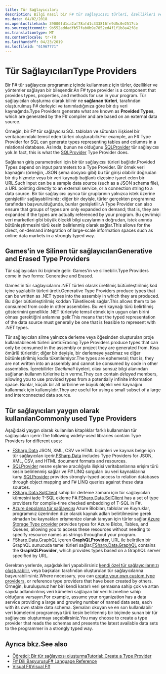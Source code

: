 ```yaml
---
title: Tür Sağlayıcıları
description: Bilgi nasıl bir F# tür sağlayıcısı türleri, özellikleri ve yöntemleri programlarınızda kullanmak için sağlayan bir bileşenidir.
ms.date: 04/02/2018
ms.openlocfilehash: 39000fd1ca2af78afd1c333816fe9d5c0e2517cb
ms.sourcegitcommit: 9b552addadfb57fab0b9e7852ed4f1f1b8a42f8e
ms.translationtype: MT
ms.contentlocale: tr-TR
ms.lasthandoff: 04/23/2019
ms.locfileid: "61967771"
---
```

# <a name="type-providers"></a><span data-ttu-id="f46d1-103">Tür Sağlayıcıları</span><span class="sxs-lookup"><span data-stu-id="f46d1-103">Type Providers</span></span>

<span data-ttu-id="f46d1-104">Bir F# tür sağlayıcısı programınız içinde kullanmanız için türler, özellikler ve yöntemler sağlayan bir bileşendir.</span><span class="sxs-lookup"><span data-stu-id="f46d1-104">An F# type provider is a component that provides types, properties, and methods for use in your program.</span></span> <span data-ttu-id="f46d1-105">Tür sağlayıcıları oluşturma olarak bilinir ne **sağlanan türleri**, tarafından oluşturulmuş F# derleyici ve tanımladığınıza göre bir dış veri kaynağında.</span><span class="sxs-lookup"><span data-stu-id="f46d1-105">Type Providers generate what are known as **Provided Types**, which are generated by the F# compiler and are based on an external data source.</span></span>

<span data-ttu-id="f46d1-106">Örneğin, bir F# tür sağlayıcısı SQL tabloları ve sütunları ilişkisel bir veritabanındaki temsil eden türleri oluşturabilir.</span><span class="sxs-lookup"><span data-stu-id="f46d1-106">For example, an F# Type Provider for SQL can generate types representing tables and columns in a relational database.</span></span> <span data-ttu-id="f46d1-107">Aslında, bunun ne olduğunu [SQLProvider](https://fsprojects.github.io/SQLProvider/) tür sağlayıcısı yok.</span><span class="sxs-lookup"><span data-stu-id="f46d1-107">In fact, this is what the [SQLProvider](https://fsprojects.github.io/SQLProvider/) Type Provider does.</span></span>

<span data-ttu-id="f46d1-108">Sağlanan giriş parametreleri için bir tür sağlayıcısı türleri bağlıdır.</span><span class="sxs-lookup"><span data-stu-id="f46d1-108">Provided Types depend on input parameters to a Type Provider.</span></span> <span data-ttu-id="f46d1-109">Bir örnek veri kaynağını (örneğin, JSON şema dosyası gibi) bu tür girişi olabilir doğrudan bir dış hizmete veya bir veri kaynağı bağlantı dizesine işaret eden bir URL.</span><span class="sxs-lookup"><span data-stu-id="f46d1-109">Such input can be a sample data source (such as a JSON schema file), a URL pointing directly to an external service, or a connection string to a data source.</span></span> <span data-ttu-id="f46d1-110">Bir tür sağlayıcısı ayrıca tür gruplarının yalnızca istek üzerine genişletilir sağlayabilirsiniz; diğer bir deyişle, türler gerçekten programınız tarafından başvurulduğunda, bunlar genişletilir.</span><span class="sxs-lookup"><span data-stu-id="f46d1-110">A Type Provider can also ensure that groups of types are only expanded on demand; that is, they are expanded if the types are actually referenced by your program.</span></span> <span data-ttu-id="f46d1-111">Bu çevrimiçi veri marketleri gibi büyük ölçekli bilgi uzaylarının doğrudan, istek anında bütünleştirmesini türü kesin belirlenmiş olarak sağlar.</span><span class="sxs-lookup"><span data-stu-id="f46d1-111">This allows for the direct, on-demand integration of large-scale information spaces such as online data markets in a strongly typed way.</span></span>

## <a name="generative-and-erased-type-providers"></a><span data-ttu-id="f46d1-112">Games'in ve Silinen tür sağlayıcıları</span><span class="sxs-lookup"><span data-stu-id="f46d1-112">Generative and Erased Type Providers</span></span>

<span data-ttu-id="f46d1-113">Tür sağlayıcıları iki biçimde gelir: Games'in ve silinebilir.</span><span class="sxs-lookup"><span data-stu-id="f46d1-113">Type Providers come in two forms: Generative and Erased.</span></span>

<span data-ttu-id="f46d1-114">Games'in tür sağlayıcılarını .NET türleri olarak üretilmiş bütünleştirilmiş kod içine yazılabilir türleri üretir.</span><span class="sxs-lookup"><span data-stu-id="f46d1-114">Generative Type Providers produce types that can be written as .NET types into the assembly in which they are produced.</span></span> <span data-ttu-id="f46d1-115">Bu diğer bütünleştirilmiş koddan Tüketilecek sağlar.</span><span class="sxs-lookup"><span data-stu-id="f46d1-115">This allows them to be consumed from code in other assemblies.</span></span> <span data-ttu-id="f46d1-116">Bu veri kaynağı türü belirtilmiş gösterimini genellikle .NET türleriyle temsil etmek için uygun olan birini olması gerektiğini anlamına gelir.</span><span class="sxs-lookup"><span data-stu-id="f46d1-116">This means that the typed representation of the data source must generally be one that is feasible to represent with .NET types.</span></span>

<span data-ttu-id="f46d1-117">Tür sağlayıcıları silme yalnızca derleme veya öğesinden oluşturulan proje kullanılabilecek türleri üretir.</span><span class="sxs-lookup"><span data-stu-id="f46d1-117">Erasing Type Providers produce types that can only be consumed in the assembly or project they are generated from.</span></span> <span data-ttu-id="f46d1-118">Kısa ömürlü türleridir; diğer bir deyişle, bir derlemeye yazılmaz ve diğer bütünleştirilmiş kodla tüketilemiyor.</span><span class="sxs-lookup"><span data-stu-id="f46d1-118">The types are ephemeral; that is, they are not written into an assembly and cannot be consumed by code in other assemblies.</span></span> <span data-ttu-id="f46d1-119">İçerebilirler *Gecikmeli* üyeleri, olası sonsuz bilgi alanından sağlanan kullanım türlerine izin verme.</span><span class="sxs-lookup"><span data-stu-id="f46d1-119">They can contain *delayed* members, allowing you to use provided types from a potentially infinite information space.</span></span> <span data-ttu-id="f46d1-120">Bunlar, küçük bir alt birbirine ve büyük ölçekli veri kaynağını kullanmak için kullanışlıdır.</span><span class="sxs-lookup"><span data-stu-id="f46d1-120">They are useful for using a small subset of a large and interconnected data source.</span></span>

## <a name="commonly-used-type-providers"></a><span data-ttu-id="f46d1-121">Tür sağlayıcıları yaygın olarak kullanılan</span><span class="sxs-lookup"><span data-stu-id="f46d1-121">Commonly used Type Providers</span></span>

<span data-ttu-id="f46d1-122">Aşağıdaki yaygın olarak kullanılan kitaplıklar farklı kullanımları tür sağlayıcıları içerir:</span><span class="sxs-lookup"><span data-stu-id="f46d1-122">The following widely-used libraries contain Type Providers for different uses:</span></span>

- <span data-ttu-id="f46d1-123">[FSharp.Data](https://fsharp.github.io/FSharp.Data/) JSON, XML, CSV ve HTML biçimleri ve kaynak belge için tür sağlayıcıları içerir.</span><span class="sxs-lookup"><span data-stu-id="f46d1-123">[FSharp.Data](https://fsharp.github.io/FSharp.Data/) includes Type Providers for JSON, XML, CSV, and HTML document formats and resources.</span></span>
- <span data-ttu-id="f46d1-124">[SQLProvider](https://fsprojects.github.io/SQLProvider/) nesne eşleme aracılığıyla ilişkisi veritabanlarına erişim türü kesin belirlenmiş sağlar ve F# LINQ sorguları bu veri kaynaklarına karşı.</span><span class="sxs-lookup"><span data-stu-id="f46d1-124">[SQLProvider](https://fsprojects.github.io/SQLProvider/) provides strongly-typed access to relation databases through object mapping and F# LINQ queries against these data sources.</span></span>
- <span data-ttu-id="f46d1-125">[FSharp.Data.SqlClient](https://fsprojects.github.io/FSharp.Data.SqlClient/) sahip bir derleme zamanı için tür sağlayıcıları kümesini iade T-SQL ekleme F#.</span><span class="sxs-lookup"><span data-stu-id="f46d1-125">[FSharp.Data.SqlClient](https://fsprojects.github.io/FSharp.Data.SqlClient/) has a set of type providers for compile-time checked embedding of T-SQL in F#.</span></span>
- <span data-ttu-id="f46d1-126">[Azure depolama tür sağlayıcısı](https://fsprojects.github.io/AzureStorageTypeProvider/) Azure Blobları, tablolar ve Kuyruklar, programınız üzerinden dize olarak kaynak adları belirtilmesine gerek olmadan bu kaynakları erişmenize olanak tanıyan için türler sağlar.</span><span class="sxs-lookup"><span data-stu-id="f46d1-126">[Azure Storage Type provider](https://fsprojects.github.io/AzureStorageTypeProvider/) provides types for Azure Blobs, Tables, and Queues, allowing you to access these resources without needing to specify resource names as strings throughout your program.</span></span>
- <span data-ttu-id="f46d1-127">[FSharp.Data.GraphQL](https://fsprojects.github.io/FSharp.Data.GraphQL/index.html) içeren **GraphQLProvider**, URL ile belirtilen bir GraphQL sunucuda temel türleri sağlar.</span><span class="sxs-lookup"><span data-stu-id="f46d1-127">[FSharp.Data.GraphQL](https://fsprojects.github.io/FSharp.Data.GraphQL/index.html) contains the **GraphQLProvider**, which provides types based on a GraphQL server specified by URL.</span></span>

<span data-ttu-id="f46d1-128">Gerekten yerlerde, aşağıdakileri yapabilirsiniz [kendi özel tür sağlayıcılarınızı oluşturabilir](creating-a-type-provider.md), veya başkaları tarafından oluşturulan tür sağlayıcılarına başvurabilirsiniz.</span><span class="sxs-lookup"><span data-stu-id="f46d1-128">Where necessary, you can [create your own custom type providers](creating-a-type-provider.md), or reference type providers that have been created by others.</span></span> <span data-ttu-id="f46d1-129">Örneğin, kuruluşunuz her biri kendi kararlı veri şemasına sahip çok ve artan sayıda adlandırılmış veri kümeleri sağlayan bir veri hizmetine sahip olduğunu varsayın.</span><span class="sxs-lookup"><span data-stu-id="f46d1-129">For example, assume your organization has a data service providing a large and growing number of named data sets, each with its own stable data schema.</span></span> <span data-ttu-id="f46d1-130">Şemaları okuyan ve en son kullanılabilir veri kümelerini programcıya türü kesin belirlenmiş bir biçimde sunan bir tür sağlayıcısı oluşturmayı seçebilirsiniz.</span><span class="sxs-lookup"><span data-stu-id="f46d1-130">You may choose to create a type provider that reads the schemas and presents the latest available data sets to the programmer in a strongly typed way.</span></span>

## <a name="see-also"></a><span data-ttu-id="f46d1-131">Ayrıca bkz.</span><span class="sxs-lookup"><span data-stu-id="f46d1-131">See also</span></span>

- [<span data-ttu-id="f46d1-132">Öğretici: Bir tür sağlayıcısı oluşturma</span><span class="sxs-lookup"><span data-stu-id="f46d1-132">Tutorial: Create a Type Provider</span></span>](creating-a-type-provider.md)
- [<span data-ttu-id="f46d1-133">F# Dili Başvurusu</span><span class="sxs-lookup"><span data-stu-id="f46d1-133">F# Language Reference</span></span>](../../language-reference/index.md)
- [<span data-ttu-id="f46d1-134">Visual F#</span><span class="sxs-lookup"><span data-stu-id="f46d1-134">Visual F#</span></span>](../../index.md)